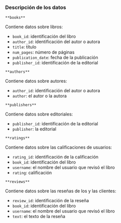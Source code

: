 ### Descripción de los datos  

`**books**`  

Contiene datos sobre libros:  

- `book_id`: identificación del libro  
- `author_id`: identificación del autor o autora  
- `title`: título  
- `num_pages`: número de páginas  
- `publication_date`: fecha de la publicación  
- `publisher_id`: identificación de la editorial  

`**authors**`  

Contiene datos sobre autores:  

- `author_id`: identificación del autor o autora  
- `author`: el autor o la autora  

`**publishers**`  

Contiene datos sobre editoriales:  

- `publisher_id`: identificación de la editorial  
- `publisher`: la editorial  

`**ratings**`  

Contiene datos sobre las calificaciones de usuarios:  

- `rating_id`: identificación de la calificación  
- `book_id`: identificación del libro  
- `username`: el nombre del usuario que revisó el libro  
- `rating`: calificación  

`**reviews**`  

Contiene datos sobre las reseñas de los y las clientes:  

- `review_id`: identificación de la reseña  
- `book_id`: identificación del libro  
- `username`: el nombre del usuario que revisó el libro  
- `text`: el texto de la reseña  